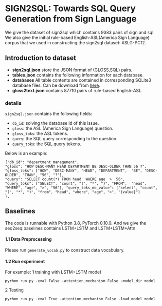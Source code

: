 # SIGN2SQL: Towards SQL Query Generation from Sign Language

We give the dataset of sign2sql which contains 9383 pairs of sign and sql. We also give the initial rule-based English-ASL(America Sign Language) corpus that we used in constructing the sign2sql dataset: ASLG-PC12.

## Introduction to dataset

* **sign2sql.json** store the JSON format of (GLOSS,SQL) pairs.
* **tables.json** contains the following information for each database.
* **databases**  All table contents are contained in corresponding SQLite3 database files. Can be download from [here](https://drive.google.com/file/d/1FugT0ER4THd4rf5OGCPUAGQuNYjtUpAx/view?usp=sharing).
* **gloss2text.json**  contains 87710 pairs of rule-based English-ASL.

### details

`sign2sql.json` contains the following fields:

* `db_id`: solving the database id of this issue.
* `gloss`: the ASL (America Sign Language) question.
* `gloss_toks`: the ASL tokens.
* `query`: the SQL query corresponding to the question.
* `query_toks`: the SQL query tokens.

Below is an example:
```
{"db_id": "department_management", 
"gloss": "HOW DESC-MANY HEAD DEPARTMENT BE DESC-OLDER THAN 56 ?",
"gloss_toks": ["HOW", "DESC-MANY", "HEAD", "DEPARTMENT",  "BE", "DESC-OLDER", "THAN", "56", "?"], 
"query": "SELECT count(*) FROM head  WHERE age  >  56", 
"query_toks": ["SELECT", "count", "(", "*", ")", "FROM",  "head", "WHERE", "age", ">", "56"], "query_toks_no_value": ["select", "count", "(", "*", ")", "from", "head", "where", "age", ">", "{value}"]
},
```
## Baselines
The code is runnable with Python 3.8, PyTorch 0.10.0. 
And we give the seq2seq baselines contains LSTM+LSTM and LSTM+LSTM+Attn.

#### 1.1 Data Preprocessing
Please run `generate_vocab.py` to construct data vocabulary.
#### 1.2 Run experiment
For example: 
1 training with LSTM+LSTM model
```
pyrhon run.py -eval False -attention_mechanism False -model_dir model
```
2 Testing 
```
pyrhon run.py -eval True -attention_mechanism False -load_model model
```






 


